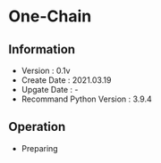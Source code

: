 # One-Chain

## Information
- Version : 0.1v
- Create Date : 2021.03.19
- Upgate Date : -
- Recommand Python Version : 3.9.4


## Operation
- Preparing